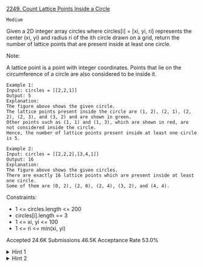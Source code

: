 [2249. Count Lattice Points Inside a Circle](https://leetcode.com/problems/count-lattice-points-inside-a-circle/)

`Medium`

Given a 2D integer array circles where circles[i] = [xi, yi, ri] represents the center (xi, yi) and radius ri of the ith circle drawn on a grid, return the number of lattice points that are present inside at least one circle.

Note:

A lattice point is a point with integer coordinates.
Points that lie on the circumference of a circle are also considered to be inside it.
 
```
Example 1:
Input: circles = [[2,2,1]]
Output: 5
Explanation:
The figure above shows the given circle.
The lattice points present inside the circle are (1, 2), (2, 1), (2, 2), (2, 3), and (3, 2) and are shown in green.
Other points such as (1, 1) and (1, 3), which are shown in red, are not considered inside the circle.
Hence, the number of lattice points present inside at least one circle is 5.

Example 2:
Input: circles = [[2,2,2],[3,4,1]]
Output: 16
Explanation:
The figure above shows the given circles.
There are exactly 16 lattice points which are present inside at least one circle. 
Some of them are (0, 2), (2, 0), (2, 4), (3, 2), and (4, 4).
``` 

Constraints:

- 1 <= circles.length <= 200
- circles[i].length == 3
- 1 <= xi, yi <= 100
- 1 <= ri <= min(xi, yi)

Accepted
24.6K
Submissions
46.5K
Acceptance Rate
53.0%

<details>
<summary>Hint 1</summary>

For each circle, how can you check whether or not a lattice point lies inside it?

</details>
<details>
<summary>Hint 2</summary>

Since you need to reduce the search space, consider the minimum and maximum possible values of the coordinates of a lattice point contained in any circle.

</details>